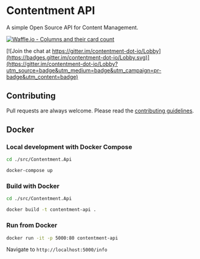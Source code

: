 # Contentment API

A simple Open Source API for Content Management.

[![Waffle.io - Columns and their card count](https://badge.waffle.io/contentment-dot-io/contentment.api.svg?columns=all)](http://waffle.io/contentment-dot-io/contentment.api)

[![Join the chat at https://gitter.im/contentment-dot-io/Lobby](https://badges.gitter.im/contentment-dot-io/Lobby.svg)](https://gitter.im/contentment-dot-io/Lobby?utm_source=badge&utm_medium=badge&utm_campaign=pr-badge&utm_content=badge)

## Contributing

Pull requests are always welcome. Please read the [contributing guidelines](.github/CONTRIBUTING.md).

## Docker

### Local development with Docker Compose

```bash
cd ./src/Contentment.Api

docker-compose up
```

### Build with Docker

```bash
cd ./src/Contentment.Api

docker build -t contentment-api .
```

### Run from Docker

```bash
docker run -it -p 5000:80 contentment-api
```

Navigate to `http://localhost:5000/info`